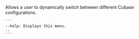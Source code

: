 Allows a user to dynamically switch between different Cubase configurations.

    ```
    --help: Displays this menu.
    --
    ```

